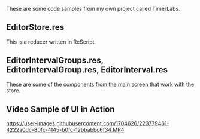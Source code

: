 These are some code samples from my own project called TimerLabs.

## EditorStore.res
This is a reducer written in ReScript.

## EditorIntervalGroups.res, EditorIntervalGroup.res, EditorInterval.res
These are some of the components from the main screen that
work with the store.

## Video Sample of UI in Action
https://user-images.githubusercontent.com/1704626/223779461-4222a0dc-80fc-4f45-b0fc-12bbabbc6f34.MP4

